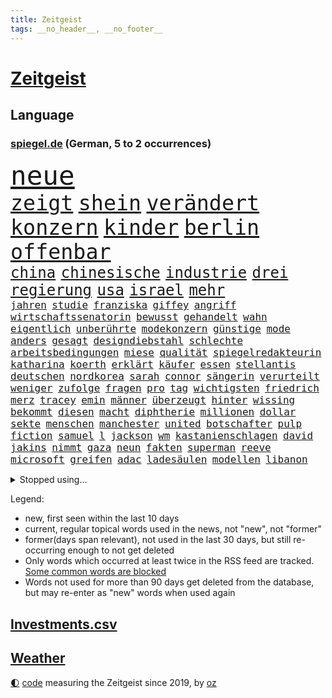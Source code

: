 ```yaml
---
title: Zeitgeist
tags: __no_header__, __no_footer__
---
```


# [Zeitgeist](https://oliz.io/zeitgeist/)

## Language

<h3><a href="https://www.spiegel.de" target="_blank">spiegel.de</a> (German, 5 to 2 occurrences)</h3>
<p style="font-family:monospace">
<span style="font-size:32pt"><a href="news_links.html#neue" class="current">neue</a></span>
<br>
<span style="font-size:25pt"><a href="news_links.html#zeigt" class="current">zeigt</a></span>
<span style="font-size:25pt"><a href="news_links.html#shein" class="current">shein</a></span>
<span style="font-size:25pt"><a href="news_links.html#verändert" class="current">verändert</a></span>
<span style="font-size:25pt"><a href="news_links.html#konzern" class="current">konzern</a></span>
<span style="font-size:25pt"><a href="news_links.html#kinder" class="current">kinder</a></span>
<span style="font-size:25pt"><a href="news_links.html#berlin" class="current">berlin</a></span>
<span style="font-size:25pt"><a href="news_links.html#offenbar" class="current">offenbar</a></span>
<br>
<span style="font-size:18pt"><a href="news_links.html#china" class="current">china</a></span>
<span style="font-size:18pt"><a href="news_links.html#chinesische" class="current">chinesische</a></span>
<span style="font-size:18pt"><a href="news_links.html#industrie" class="current">industrie</a></span>
<span style="font-size:18pt"><a href="news_links.html#drei" class="current">drei</a></span>
<span style="font-size:18pt"><a href="news_links.html#regierung" class="current">regierung</a></span>
<span style="font-size:18pt"><a href="news_links.html#usa" class="current">usa</a></span>
<span style="font-size:18pt"><a href="news_links.html#israel" class="current">israel</a></span>
<span style="font-size:18pt"><a href="news_links.html#mehr" class="current">mehr</a></span>
<br>
<span style="font-size:12pt"><a href="news_links.html#jahren" class="current">jahren</a></span>
<span style="font-size:12pt"><a href="news_links.html#studie" class="current">studie</a></span>
<span style="font-size:12pt"><a href="news_links.html#franziska" class="current">franziska</a></span>
<span style="font-size:12pt"><a href="news_links.html#giffey" class="current">giffey</a></span>
<span style="font-size:12pt"><a href="news_links.html#angriff" class="current">angriff</a></span>
<span style="font-size:12pt"><a href="news_links.html#wirtschaftssenatorin" class="current">wirtschaftssenatorin</a></span>
<span style="font-size:12pt"><a href="news_links.html#bewusst" class="current">bewusst</a></span>
<span style="font-size:12pt"><a href="news_links.html#gehandelt" class="current">gehandelt</a></span>
<span style="font-size:12pt"><a href="news_links.html#wahn" class="current">wahn</a></span>
<span style="font-size:12pt"><a href="news_links.html#eigentlich" class="current">eigentlich</a></span>
<span style="font-size:12pt"><a href="news_links.html#unberührte" class="new">unberührte</a></span>
<span style="font-size:12pt"><a href="news_links.html#modekonzern" class="new">modekonzern</a></span>
<span style="font-size:12pt"><a href="news_links.html#günstige" class="current">günstige</a></span>
<span style="font-size:12pt"><a href="news_links.html#mode" class="current">mode</a></span>
<span style="font-size:12pt"><a href="news_links.html#anders" class="current">anders</a></span>
<span style="font-size:12pt"><a href="news_links.html#gesagt" class="current">gesagt</a></span>
<span style="font-size:12pt"><a href="news_links.html#designdiebstahl" class="new">designdiebstahl</a></span>
<span style="font-size:12pt"><a href="news_links.html#schlechte" class="current">schlechte</a></span>
<span style="font-size:12pt"><a href="news_links.html#arbeitsbedingungen" class="current">arbeitsbedingungen</a></span>
<span style="font-size:12pt"><a href="news_links.html#miese" class="current">miese</a></span>
<span style="font-size:12pt"><a href="news_links.html#qualität" class="current">qualität</a></span>
<span style="font-size:12pt"><a href="news_links.html#spiegelredakteurin" class="current">spiegelredakteurin</a></span>
<span style="font-size:12pt"><a href="news_links.html#katharina" class="current">katharina</a></span>
<span style="font-size:12pt"><a href="news_links.html#koerth" class="current">koerth</a></span>
<span style="font-size:12pt"><a href="news_links.html#erklärt" class="current">erklärt</a></span>
<span style="font-size:12pt"><a href="news_links.html#käufer" class="current">käufer</a></span>
<span style="font-size:12pt"><a href="news_links.html#essen" class="current">essen</a></span>
<span style="font-size:12pt"><a href="news_links.html#stellantis" class="current">stellantis</a></span>
<span style="font-size:12pt"><a href="news_links.html#deutschen" class="current">deutschen</a></span>
<span style="font-size:12pt"><a href="news_links.html#nordkorea" class="current">nordkorea</a></span>
<span style="font-size:12pt"><a href="news_links.html#sarah" class="current">sarah</a></span>
<span style="font-size:12pt"><a href="news_links.html#connor" class="new">connor</a></span>
<span style="font-size:12pt"><a href="news_links.html#sängerin" class="current">sängerin</a></span>
<span style="font-size:12pt"><a href="news_links.html#verurteilt" class="current">verurteilt</a></span>
<span style="font-size:12pt"><a href="news_links.html#weniger" class="current">weniger</a></span>
<span style="font-size:12pt"><a href="news_links.html#zufolge" class="current">zufolge</a></span>
<span style="font-size:12pt"><a href="news_links.html#fragen" class="current">fragen</a></span>
<span style="font-size:12pt"><a href="news_links.html#pro" class="current">pro</a></span>
<span style="font-size:12pt"><a href="news_links.html#tag" class="current">tag</a></span>
<span style="font-size:12pt"><a href="news_links.html#wichtigsten" class="current">wichtigsten</a></span>
<span style="font-size:12pt"><a href="news_links.html#friedrich" class="current">friedrich</a></span>
<span style="font-size:12pt"><a href="news_links.html#merz" class="current">merz</a></span>
<span style="font-size:12pt"><a href="news_links.html#tracey" class="new">tracey</a></span>
<span style="font-size:12pt"><a href="news_links.html#emin" class="new">emin</a></span>
<span style="font-size:12pt"><a href="news_links.html#männer" class="current">männer</a></span>
<span style="font-size:12pt"><a href="news_links.html#überzeugt" class="current">überzeugt</a></span>
<span style="font-size:12pt"><a href="news_links.html#hinter" class="current">hinter</a></span>
<span style="font-size:12pt"><a href="news_links.html#wissing" class="current">wissing</a></span>
<span style="font-size:12pt"><a href="news_links.html#bekommt" class="current">bekommt</a></span>
<span style="font-size:12pt"><a href="news_links.html#diesen" class="current">diesen</a></span>
<span style="font-size:12pt"><a href="news_links.html#macht" class="current">macht</a></span>
<span style="font-size:12pt"><a href="news_links.html#diphtherie" class="new">diphtherie</a></span>
<span style="font-size:12pt"><a href="news_links.html#millionen" class="current">millionen</a></span>
<span style="font-size:12pt"><a href="news_links.html#dollar" class="current">dollar</a></span>
<span style="font-size:12pt"><a href="news_links.html#sekte" class="current">sekte</a></span>
<span style="font-size:12pt"><a href="news_links.html#menschen" class="current">menschen</a></span>
<span style="font-size:12pt"><a href="news_links.html#manchester" class="current">manchester</a></span>
<span style="font-size:12pt"><a href="news_links.html#united" class="current">united</a></span>
<span style="font-size:12pt"><a href="news_links.html#botschafter" class="current">botschafter</a></span>
<span style="font-size:12pt"><a href="news_links.html#pulp" class="new">pulp</a></span>
<span style="font-size:12pt"><a href="news_links.html#fiction" class="new">fiction</a></span>
<span style="font-size:12pt"><a href="news_links.html#samuel" class="current">samuel</a></span>
<span style="font-size:12pt"><a href="news_links.html#l" class="new">l</a></span>
<span style="font-size:12pt"><a href="news_links.html#jackson" class="current">jackson</a></span>
<span style="font-size:12pt"><a href="news_links.html#wm" class="current">wm</a></span>
<span style="font-size:12pt"><a href="news_links.html#kastanienschlagen" class="new">kastanienschlagen</a></span>
<span style="font-size:12pt"><a href="news_links.html#david" class="current">david</a></span>
<span style="font-size:12pt"><a href="news_links.html#jakins" class="new">jakins</a></span>
<span style="font-size:12pt"><a href="news_links.html#nimmt" class="current">nimmt</a></span>
<span style="font-size:12pt"><a href="news_links.html#gaza" class="current">gaza</a></span>
<span style="font-size:12pt"><a href="news_links.html#neun" class="current">neun</a></span>
<span style="font-size:12pt"><a href="news_links.html#fakten" class="current">fakten</a></span>
<span style="font-size:12pt"><a href="news_links.html#superman" class="new">superman</a></span>
<span style="font-size:12pt"><a href="news_links.html#reeve" class="new">reeve</a></span>
<span style="font-size:12pt"><a href="news_links.html#microsoft" class="current">microsoft</a></span>
<span style="font-size:12pt"><a href="news_links.html#greifen" class="current">greifen</a></span>
<span style="font-size:12pt"><a href="news_links.html#adac" class="current">adac</a></span>
<span style="font-size:12pt"><a href="news_links.html#ladesäulen" class="current">ladesäulen</a></span>
<span style="font-size:12pt"><a href="news_links.html#modellen" class="new">modellen</a></span>
<span style="font-size:12pt"><a href="news_links.html#libanon" class="current">libanon</a></span>
</p>
<details>
<summary>Stopped using...</summary>
<p class="former" style="font-size:12pt">
treffer(1455) becker(1454) cristiano(1454) ronaldo(1454) kommunen(1453) myanmar(1453) wechselt(1453) kauft(1452) abstimmung(1451) beschreibt(1451) beobachtet(1450) freiheitsstrafe(1450) gesunken(1450) klagt(1450) landesregierung(1450) material(1450) scheiterte(1450) sinken(1450) statement(1450) summe(1450) usaußenminister(1450) wahrheit(1450) weltweiten(1450) zentrum(1450) christine(1449) gewissen(1449) nahmen(1449) plus(1449) verschwunden(1449) entschuldigt(1448) erklärte(1448) innenministerium(1448) scheinen(1448) scheitern(1448) sonne(1448) who(1448) wirkung(1448) überall(1448) arbeitete(1447) entwurf(1447) finanziell(1447) schaden(1447) eis(1446) forderung(1446) gezogen(1446) ausländische(1445) konservativen(1445) nahezu(1445) netzwerk(1445) stets(1445) voraus(1445) beschluss(1444) finale(1444) gastgeber(1444) kündigte(1444) nazis(1444) pocht(1444) pressestimmen(1444) spekuliert(1444) vorübergehend(1444) xi(1444) illegal(1443) institut(1443) obama(1443) trend(1443) warf(1443) anbieten(1442) investitionen(1442) räumen(1442) 3(1441) debakel(1441) distanziert(1441) lieben(1441) wies(1441) aufruf(1440) eigentümer(1440) milliarde(1439) erkrankung(1438) halbfinale(1438) versprochen(1438) motiv(1437) starker(1437) anlass(1436) frust(1436) schwanger(1435) verbreiten(1435) berät(1434) produzieren(1434) stieg(1434) königin(1433) pflicht(1432) 45(1430) gesamten(1430) hunger(1429) mission(1429) begriff(1428) bundesgerichtshof(1428) ähnlich(1428) beschlagnahmt(1427) gouverneur(1427) presse(1427) ministerium(1425) empfängt(1424) herz(1424) insassen(1424) syrer(1424) freiwillig(1423) abstieg(1422) teilnahme(1422) papier(1418) auseinandersetzung(1416) erhöhung(1407) einblicke(1403) blinken(1391) marine(1388) last(1386) einfache(1376) schiffe(1376) leiter(1368) öffnet(1343) langjährige(1339) milliardär(1337) zusammenbruch(1311) lediglich(1236) tennisstar(1222) kolumbien(1201) ministerin(1197) truppe(1184) gestern(1144) gewohnt(1122) haushalt(1119) vorfeld(1098) dokumentiert(1093) halbes(1079) beider(1078) empfehlen(1072) rhein(1065) front(1038) schärfere(1038) schloss(1027) buschmann(1013) verschwinden(993) überwachung(989) spielern(985) gerichte(984) fake(975) verweist(975) afrikanischen(965) unwetter(960) kriegsverbrechen(926) hochrangigen(924) herzen(919) handys(900) durchsuchen(896) vermisster(881) debattiert(849) tierschützer(842) fahrgäste(831) thüringens(829) partnerin(817) olympiasieger(814) fassungslos(809) erlegen(805) offizielle(788) nation(781) 05(771) wünsche(767) lebenslange(766) zurückkehren(753) branchen(741) nationaltrainer(738) francisco(736) irland(735) deuten(713) beerdigt(704) schönheit(701) autohersteller(700) operiert(699) abgeben(694) geschmack(694) aussichten(686) düster(677) gekostet(664) check(661) haftbefehl(658) hauses(658) mächtige(655) heimische(637) venedig(632) sachsens(631) mythos(627) c(626) wand(623) wasserstoff(614) 52(613) freier(611) gravierende(608) weimar(606) 5000(605) freiwillige(605) geständnis(597) außergewöhnlich(582) influencer(582) toll(581) merklich(580) darmstadt(573) höhepunkt(572) beigetragen(570) wurzeln(570) kreuz(565) gewartet(561) emotionen(542) zeuge(540) linkspartei(537) bekämpfung(534) veröffentlichte(528) massenhaft(524) stuft(524) tickets(520) diebstahl(511) versehentlich(509) terrorismus(504) genießen(503) gelernt(499) iphones(497) motto(495) absurd(493) partien(489) bundeshaushalt(487) sandra(483) staats(483) open(480) sächsischen(475) 77(472) schlucht(469) umzusetzen(465) schuldenbremse(464) toronto(460) busfahrer(459) preiserhöhung(459) massiver(455) benachteiligt(454) lieferten(454) popstars(450) saßen(445) ezb(444) clemens(443) besiegen(439) atlanta(437) kooperiert(436) sicherheitsmaßnahmen(433) iphone(429) britney(428) islamistische(428) spears(428) stützen(428) ausbeutung(423) sechsstellige(423) südkoreanische(418) metern(416) sichergestellt(409) schach(404) us(401) jon(399) jüdisches(399) rucksack(399) verkehrsunfall(399) nordkoreas(396) 03(391) goldenen(391) väter(391) mittelfeld(382) generalbundesanwalt(380) jugendstrafe(378) qualifikation(372) unschuldig(372) demokratischen(370) milliardenhilfen(369) palästina(367) königshaus(362) franzosen(361) 43(359) verschickt(359) gemüse(358) management(357) popkultur(356) sitz(351) taugen(350) mars(348) willkommen(348) erfindung(347) 1100(340) achtzigerjahre(339) bundes(336) vulkanausbruch(336) eingedrungen(335) migrationshintergrund(335) sicherheitsgründen(335) reagierten(334) kilo(333) sommerspiele(333) einführung(328) israelisches(328) menschenrechte(327) staatssekretärin(325) 29jähriger(321) kritischer(321) sprecherin(314) überdenken(314) db(313) ampelpartner(309) rechtlich(308) emma(307) haftstrafen(307) entspannung(305) haderte(304) islamische(302) kündigungen(302) tourt(301) besorgniserregend(300) notlage(297) flaggen(295) bot(294) erfolgserlebnis(294) lernt(293) 18jährige(291) leise(291) gesichter(290) erleichterung(287) historischer(287) kriegsschiffe(287) mindestlohn(287) 93(286) straftäter(286) positives(284) verschüttet(284) politischer(282) station(281) anhebung(280) uganda(280) zeitalter(280) buchempfehlungen(279) einsparungen(279) verschwörungstheorien(278) erfuhr(275) angeklagten(274) omas(274) anwendung(272) eilantrag(271) aufgedeckt(268) viertelfinale(268) bevorzugen(266) vorliegt(266) mögen(263) statistischem(262) high(261) 1980(260) sendet(259) präsentierte(258) hollywoods(257) gründet(255) barack(253) chrome(253) wüten(253) hungersnot(252) niedersachsens(252) topfavorit(252) premierministerin(249) privates(249) erhöhte(248) mona(247) bauernproteste(244) bestürzt(244) indes(244) weltstar(243) route(242) bauch(239) politischem(239) festivals(238) substanz(237) konzept(236) go(234) scheidet(233) kontroversen(232) lamar(232) hab(231) hauptdarstellerin(231) bronze(229) erleichtert(229) inakzeptabel(228) justin(228) siegtreffer(228) swifts(228) lebenslang(225) fressen(224) bucht(223) minderjährigen(223) falscher(222) trick(221) emojis(217) obst(216) kanzlerin(215) änderte(215) falschinformationen(213) vermittler(213) huawei(212) eingefangen(211) regimes(211) schwerverletzte(211) apples(210) ausmacht(210) raf(210) zoo(210) übertrieben(210) usmedien(209) magnus(208) möglichkeit(208) oberpfalz(208) bedankt(207) durchsuchung(207) zweitligisten(206) planung(205) schweigegeldprozess(205) 35000(204) runter(203) biss(202) frauenanteil(201) abtreibungen(200) eindeutig(198) argumentierte(196) chiphersteller(196) kassierte(196) enthüllen(195) füße(195) techmilliardär(195) verbraucherpreise(195) mad(194) verurteilter(194) überlassen(193) eurofighter(192) erfolgreicher(191) filmset(191) jeff(191) lautete(191) gelsenkirchen(189) reiht(189) athletin(186) erfreut(186) zucker(186) flüchtlingen(185) jünger(185) netzwerken(185) ergreift(184) zwangsversteigerung(184) bvbprofi(182) trümmer(181) katastrophenfall(180) afderfolg(179) justizministerin(179) studien(177) dürre(176) 20jähriger(175) carlsen(175) elefanten(175) ermutigt(175) milliardengeschäft(175) privatsphäre(175) zusätzlichen(175) ressourcen(174) school(174) benachbarten(173) harmlosen(173) thyssenkrupp(173) afghanische(172) erhärten(172) königlichen(172) entlassung(171) herausgesucht(171) iga(171) usjustiz(171) świątek(171) köpfe(170) staatschefs(170) einschalten(169) ernannt(168) fußballbund(168) irreführende(168) vorfreude(168) cafés(167) verrat(165) einschränken(164) straßenbahn(164) verhört(164) arbeitszeit(163) iraner(163) leuten(163) abgeschoben(162) frauenfußball(162) provozieren(162) testspiel(162) gesammelt(161) ultraorthodoxe(160) kommentieren(158) morgan(158) längste(157) pelosi(157) unterstützte(157) behoben(156) gefangenenlager(156) zeilen(156) einflussreichsten(155) hauskauf(155) publikums(155) verlobung(155) handwerk(154) engel(153) bestritt(151) toxischen(151) children(150) save(150) vereinbaren(150) massensterben(149) besuchte(148) europäischer(148) flair(148) telekom(148) schwimmbad(147) umweltschützer(146) feuern(145) herd(145) jawort(145) privater(145) wohnungslose(145) kryptowährung(143) likes(143) films(142) menschheit(142) bremerhaven(140) eskalieren(140) heiße(140) 1400(138) feier(138) marvin(138) rechtspopulismus(138) automaten(137) landeten(137) übermittelt(137) friedenskonferenz(136) outfit(136) hipp(135) zugspitze(135) elend(134) unversöhnlich(132) bon(131) handele(131) jovi(131) stärkere(131) befriedigend(130) lokalen(130) privat(130) verschärfung(130) plagen(129) weigert(129) bangladesch(128) entgangen(128) faust(127) schärferen(127) wider(127) gemessen(126) indopazifik(126) marcus(126) sechsjährigen(126) heimatmarkt(125) afrikanische(124) fernost(124) kendrick(124) polizeiliche(123) babbel(122) daum(122) quatsch(122) nhl(121) kanzelt(120) korrekt(119) aufsteigen(118) griechischen(118) lugner(118) schutzsuchende(118) steven(118) angespannte(117) beißt(117) hampshire(117) kinshasa(117) ordnete(117) paradies(117) siedlungen(117) unbekleidet(117) ausschließlich(116) fußballlegende(116) usbotschafterin(115) anhaltenden(114) bekanntes(114) schutzsuchenden(113) teurere(113) berüchtigt(112) scharfen(112) sexualstraftäter(112) zahlung(112) basel(111) josé(111) feinde(110) vergaß(110) polizeigewalt(109) spieß(109) bahnlogistiktochter(108) bowl(108) schlägerei(108) schutt(108) beladener(107) epidemie(107) solch(107) sponsor(107) supreme(107) 42jähriger(106) hunter(106) pony(106) rechenschaft(106) redaktion(106) unterbrechen(106) urteile(106) erdrutsch(105) filmfest(105) hartnäckig(105) neuestes(105) potenziell(105) sommerpause(105) zurückzahlen(105) johnny(104) löwen(104) vernichtendes(104) 25jährige(103) gefüllte(103) gegenspieler(103) krawallen(103) medwedew(102) orden(102) kubitschek(101) rückte(101) schultz(101) cruise(100) außenseiter(99) gemeinnützige(98) marina(98) 32jährige(97) bleibe(97) waldbrand(97) maskottchen(96) verabschiedete(96) glaubwürdigkeit(95) hafenstadt(95) psychotherapeut(95) strauchelnde(95) nachträglich(94) opa(94) guirassy(93) serhou(93) füllkrug(92) niclas(92) wahlkampfs(92) alliierten(91) flugzeugabsturz(91) intelligence(91) liedern(91) tatsächliche(91) zulassung(91) zwangsversteigert(91) ansiedlung(90) beliebten(90) klatschen(90) konto(90) martha(90) pakistaner(90) patientinnen(90) ruine(90) toben(90) beinahekatastrophe(89) blind(89) döring(89) eingeläutet(89) fehlerhafte(89) hingewiesen(89) kaputte(89) klimafreundlicher(89) kontinent(89) medaille(89) noa(89) südkoreanischer(89) argentinier(88) brat(88) charli(88) danke(88) klassik(88) migrantinnen(88) ruf(88) xcx(88) almuth(87) artgenossen(87) gleichstellung(87) mcdonald's(87) privatsache(87) schult(87) surrealen(87) usautobauer(87) bullock(86) delikatessen(86) entschädigt(86) erdgeschichte(86) etatentwurf(86) eustrafzöllen(86) timberlake(86) uspräsidentensohn(86) verlobt(86) 900(85) cathy(85) kuschelt(85) plump(85) schleppen(85) transfer(85) verletze(85) ausländischen(84) falschmeldungen(84) gulasch(84) itsysteme(84) kroatien(84) legende(84) passantin(84) simbabwe(84) welthits(84) raststätte(83) standorten(83) widersprüche(83) wildbahn(83) 2200(82) koeman(82) menschenhandels(82) portionen(82) ronald(82) abzuschieben(81) filmte(81) kifunktionen(81) mate(81) moldau(81) schalteten(81) vergewaltigte(81) wiegt(81) friedensplan(80) miene(80) oberleitungen(80) parat(80) ran(80) firmenpleiten(79) georgier(79) neubaur(79) weltgesundheitsorganisation(79) wildnis(79) meldeten(78) mittlere(78) monatlichen(78) sensation(78) studierte(78) abriss(77) dfbauswahl(77) fantasien(77) haushaltsentwurf(77) liebte(77) moniert(77) pfister(77) subtile(77) surferin(77) unausweichlich(77) ungeahnte(77) vermutung(77) wasserschutzpolizei(77) banksy(76) dienstwagen(76) emeuphorie(76) schnaps(76) verbracht(76) verfassungsrechtler(76) abstruse(75) arts(75) auftritts(75) filmfestival(75) harmonie(75) pragmatiker(75) siebte(75) spiegeldokumentation(75) ikonische(74) währte(74) doppelte(73) gesundheitsbehörde(72) überprüft(72) comedians(71) einzudämmen(71) geschasste(71) heimwm(71) nationalgericht(71) türkischem(71) vorgezogen(71) ausreisen(70) bauernpräsident(70) einheimischen(70) ernstvolker(70) rukwied(70) trauerfeier(70) trauma(70) 49euroticket(69) bands(69) berührung(69) freigelassen(69) gegensatz(69) sondersitzung(69) annen(68) eiszeit(68) gesamtführung(68) gräben(68) korrektheit(68) küsst(68) richtungen(68) unbemannten(68) ernährten(67) eröffneten(67) fritz(67) kaliforniens(67) lockt(67) pulverisiert(67) gesundheitliche(66) hose(66) kriselnde(66) menschenhandel(66) rekonstruiert(66) tate(66) vollbringen(66) drohenden(65) gewürgt(65) honorar(65) luxusautos(65) rettungshubschrauber(65) schwarzrotgold(65) sparkasse(65) äußersten(65) attraktive(64) drehen(64) entsprechende(64) ernennung(64) erwürgt(64) flugzeugen(64) geklettert(64) sprengstoff(64) wunderkind(64) 14jähriger(63) eriksson(63) gloria(63) kriegstreiber(63) svengöran(63) thurn(63) tribüne(63) dnaanalysen(62) gerhardt(62) großhandel(62) großhandelspreise(62) verschärfungen(62) wölfe(62) auslaufmodell(61) einjähriger(61) gallagher(61) noel(61) spaziergänger(61) age(60) dunham(60) effekte(60) nationalpark(60) aufschlag(59) bekennen(59) erhob(59) komplizierte(59) sicherstellen(59) unterfangen(59) feststellen(58) verstorben(58) wischen(58) altem(57) beriet(57) bordell(57) elsässer(57) entworfen(57) exwrestler(57) konkret(57) primož(57) roglič(57) aufgezeichnet(56) craig(56) gags(56) schwimmt(56) sommerferien(56) auswirkt(55) daniil(55) flugtaxis(55) gerissen(55) hilfsmittel(55) ovations(55) standing(55) zauber(55) 1995(54) adele(54) berechnet(54) erweist(54) galgen(54) papenburg(54) privatwirtschaft(54) shogun(54) vulkane(54) werken(54) attentate(53) berchtesgaden(53) dreifache(53) einzunehmen(53) erkennungszeichen(53) großartiges(53) hilflose(53) konsistenz(53) verfassungsklage(53) boulevardzeitung(52) bruce(52) nawalnys(52) schert(52) vorletzte(52) karim(51) sportwagenbauer(51) suchmaschine(51) verbrennerverbot(51) 2028(50) aaron(50) agiert(50) coronaimpfstoff(50) geknackt(50) philadelphia(50) tönen(50) aschaffenburg(49) bitteren(49) frontal(49) karriereberaterin(49) präsidentschaftswahlen(49) stell(49) ausreichend(48) babynahrungshersteller(48) gastiert(48) mathias(48) aufzuhören(47) datum(47) herausfordert(47) nachwirkungen(47) schadstoffe(47) schwangerschaftsabbrüchen(47) wettbewerbe(47) übergangsregierung(47) anhängerinnen(46) ausreise(46) beifall(46) entschuldigte(46) forscherinnen(46) klappen(46) outlaws(46) schlimmen(46) skelett(46) ausweisung(45) kinderarzt(45) medienkonsum(45) pflegefachkraft(45) besorgte(44) breakdance(44) dmytro(44) erneuter(44) kuleba(44) olympiasiegerin(44) rivalisierende(44) caroline(43) höchststrafe(43) djane(42) gemeinsamkeiten(42) gästehaus(42) islamfeindliche(42) matt(42) delta(41) fahrlehrer(41) häufigste(41) nordirland(41) zuschießen(41) brocken(40) euabgeordnete(40) o’connor(40) sportschützen(40) swifties(40) verzögert(40) weltranglistenersten(40) achterbahn(39) geschmeidig(39) kehrte(39) mehrtägigen(39) olympisches(39) paralympics(39) rotherham(39) hans(38) ohren(38) pilgern(38) sonnenschein(38) überraschen(38) beistand(37) besitz(37) gigantischer(37) inhaftierten(37) dopingkontroverse(36) englisch(36) erschütterten(36) geschnappt(36) spielplatz(36) streetartkünstlers(36) verstrickt(36) berger(35) empfehlung(35) kloster(35) natürlichen(35) wahlempfehlung(35) entlohnt(34) kiforscher(34) schlussphase(34) sternerestaurant(34) 26jährigen(33) bezweifelt(33) eingeschlossen(33) megaevent(33) mendes(33) proiranischer(33) seltsamer(33) belgrad(32) geheimdienstes(32) hessische(32) investments(32) keinerlei(32) neunten(32) siedlung(32) 100metersprint(31) boeings(31) nordstreamsaboteur(31) podcaster(31) schwedischen(31) stritt(31) 61jähriger(30) bezug(30) dankte(30) einzelfall(30) flugtaxihersteller(30) gerammt(30) großbrand(30) landesweit(30) läuferin(30) mpox(30) mpoxvirus(30) polizeikräfte(30) unerfahrene(30) uspräsidentschaftswahl(30) 320000(29) ausgrabungen(29) bundesweiter(29) curtis(29) mutationen(29) neumann(29) obduktionsbericht(29) preissteigerungen(29) unverhohlen(29) aufrufe(28) cuxhaven(28) heart(28) parken(28) schaulustige(28) vorhanden(28) faltbaren(27) heikles(27) misslang(27) nämlich(27) polio(27) stabiles(27) winzer(27) bezeichnen(26) borkum(26) niederländischer(26) rafterroristen(26) bombendrohungen(25) monarchen(25) variante(25) angedeutet(24) boulevardpresse(24) gestiegene(24) hochzeitsgesellschaft(24) plante(24) 32jähriger(23) alarmierende(23) freizeitpark(23) gorilla(23) unfallstelle(23) container(22) eilig(22) getarnte(22) grünes(22) selbstbewusstsein(22) spezialtaucher(22) straubing(22) zurecht(22) anästhesisten(21) bundesverkehrsminister(21) etablierten(21) feste(21) harz(21) hauch(21) lastminuteerfolg(21) stromversorgung(21) verabreichte(21) zahnarztpraxis(21) ablesen(20) bundesligarückkehr(20) rollfeld(20) seen(20) straubinger(20) verscharrt(20) verzückte(20) vorantreiben(20) weltrangliste(20) eishockey(19) fußballerin(19) herzkreislauferkrankungen(19) sexualdelikt(19) sunset(19) zügig(19) geendet(18) kursiert(18) lehramt(18) perfekter(18) schnappt(18) springsteen(18) tolle(18) trainerlegende(18) ulrike(18) aryna(17) sabalenka(17) schrillen(17) versteckte(17) anreize(16) kinderwunsch(16) messerattentat(16) positiver(16) regisseurin(16) schwersten(16) vormonat(16) werbepartner(16) widersprüchlich(16) abgeschobene(15) braunbären(15) eingeschläfert(15) landesverbände(15) polaris(15) rabatt(15) spacexmission(15) weltraumspaziergang(15) behinderung(14) haider(14) i’m(14) rezepte(14) silvia(14) alexandre(13) beendigung(13) bundesrichter(13) differenzen(13) geküsst(13) gelangen(13) landesverband(13) meseberg(13) milliardenschwere(13) moraes(13) nachlass(13) sportlern(13) weltrekordhalter(13) wohnheim(13) banner(12) berlinneukölln(12) einfahrt(12) messergewalt(12) messerkriminalität(12) universum(12) zurückweisungen(12) armand(11) army(11) duplantis(11) einzelnen(11) flüchtlingspolitik(11) fremdenfeindlichkeit(11) oasis(11) paralympischen(11) sperrminorität(11) stripes(11) tribünen(11) überfällig(11)
</p>
</details>
<p>Legend:
<ul>
<li><span class="new">new</span>, first seen within the last 10 days</li>
<li><span class="current">current</span>, regular topical words used in the news, not "new", not "former"</li>
<li><span class="former">former(days span relevant)</span>, not used in the last 30 days, but still re-occurring enough to not get deleted</li>
<li>Only words which occurred at least twice in the RSS feed are tracked. <a href="language/filters.py">Some common words are blocked</a></li>
<li>Words not used for more than 90 days get deleted from the database, but may re-enter as "new" words when used again</li>
</ul>
</p>

## [Investments](investments.html)[.csv](investments.csv)

## [Weather](weather.html)

<footer>
<a href="javascript:toggleTheme()" class="nav">🌓</a>
<a href="https://github.com/ooz/zeitgeist">code</a> measuring the Zeitgeist since 2019, by <a href="https://oliz.io">oz</a>
</footer>
